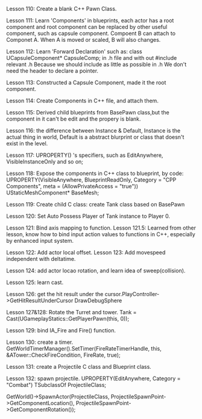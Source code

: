 Lesson 110: Create a blank C++ Pawn Class.

Lesson 111: Learn 'Components' in blueprints, each actor has a root component and root component can be replaced by other useful component, such as capsule component.
Compoent B can attach to Componet A. When A is moved or scaled, B will also changes.

Lesson 112: Learn 'Forward Declaration' such as: 
class UCapsuleComponent* CapsuleComp;
in .h file and with out #include relevant .h
Because we should include as little as possible in .h
We don't need the header to declare a pointer. 

Lesson 113: Constructed a Capsule Component, made it the root component.

Lesson 114: Create Components in C++ file, and attach them.

Lesson 115: Derived child blueprints from BasePawn class,but the component in it can't be edit and the propery is blank.

Lesson 116: the difference between Instance & Default, Instance is the actual thing in world, Default is a abstract blurprint or class that doesn't exist in the level.

Lesson 117: UPROPERTY() 's specifiers, such as EditAnywhere, VisibleInstanceOnly and so on;

Lesson 118: Expose the components in C++ class to blueprint, by code: 
	UPROPERTY(VisibleAnywhere, BlueprintReadOnly, Category = "CPP Components", meta = (AllowPrivateAccess = "true"))
	UStaticMeshComponent* BaseMesh;

Lesson 119: Create child C class: create Tank class based on BasePawn

Lesson 120: Set Auto Possess Player of Tank instance to Player 0.

Lesson 121: Bind axis mapping to function.
Lesson 121.5: Learned from other lesson, know how to bind input action values to functions in C++, especially by enhanced input system.

Lesson 122: Add actor local offset.
Lesson 123: Add movespeed independent with deltatime. 

Lesson 124: add actor locao rotation, and learn idea of sweep(collision).

Lesson 125: learn cast.

Lesson 126: get the hit result under the cursor.PlayController->GetHitResultUnderCursor
DrawDebugSphere

Lesson 127&128: Rotate the Turret and tower.
Tank = Cast<ATank>(UGameplayStatics::GetPlayerPawn(this, 0));

Lesson 129: bind IA_Fire and Fire() function.

Lesson 130: create a timer.
GetWorldTimerManager().SetTimer(FireRateTimerHandle, this, &ATower::CheckFireCondition, FireRate, true);

Lesson 131: create a Projectile C class and Blueprint class.

Lesson 132: spawn projectile. 
UPROPERTY(EditAnywhere, Category = "Combat")
TSubclassOf<class AProjectile> ProjectileClass;

GetWorld()->SpawnActor<AProjectile>(ProjectileClass,
	ProjectileSpawnPoint->GetComponentLocation(),
	ProjectileSpawnPoint->GetComponentRotation());
	